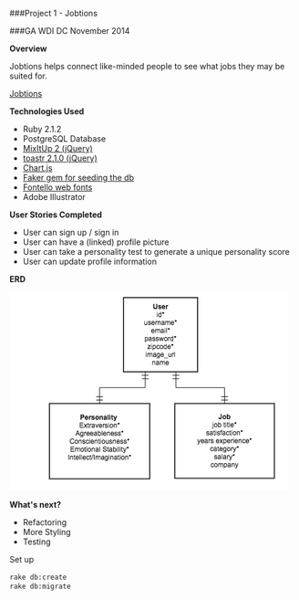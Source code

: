 ###Project 1 - Jobtions

###GA WDI DC November 2014 

**Overview**

Jobtions helps connect like-minded people to see what jobs they may be suited for.

[Jobtions](https://still-ravine-2038.herokuapp.com/)

**Technologies Used**

- Ruby 2.1.2
- PostgreSQL Database
- [MixItUp 2 (jQuery)](https://mixitup.kunkalabs.com/)
- [toastr 2.1.0 (jQuery)](https://github.com/CodeSeven/toastr)
- [Chart.js](http://www.chartjs.org/)
- [Faker gem for seeding the db](https://github.com/stympy/faker)
- [Fontello web fonts](http://fontello.com/)
- Adobe Illustrator

**User Stories Completed** 

- User can sign up / sign in 
- User can have a (linked) profile picture
- User can take a personality test to generate a unique personality score
- User can update profile information

**ERD**

![](erd.png)

**What's next?**
- Refactoring
- More Styling 
- Testing

Set up
  
    rake db:create
    rake db:migrate
 